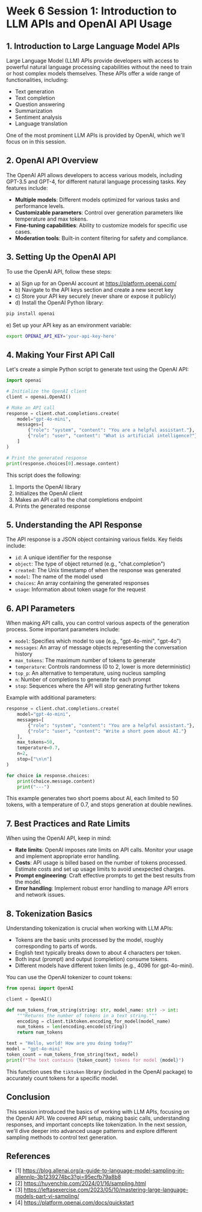 # Week 6 Session 1: Introduction to LLM APIs and OpenAI API Usage

## 1. Introduction to Large Language Model APIs

Large Language Model (LLM) APIs provide developers with access to powerful natural language processing capabilities without the need to train or host complex models themselves. These APIs offer a wide range of functionalities, including:

- Text generation
- Text completion
- Question answering
- Summarization
- Sentiment analysis
- Language translation

One of the most prominent LLM APIs is provided by OpenAI, which we'll focus on in this session.

## 2. OpenAI API Overview

The OpenAI API allows developers to access various models, including GPT-3.5 and GPT-4, for different natural language processing tasks. Key features include:

- **Multiple models**: Different models optimized for various tasks and performance levels.
- **Customizable parameters**: Control over generation parameters like temperature and max tokens.
- **Fine-tuning capabilities**: Ability to customize models for specific use cases.
- **Moderation tools**: Built-in content filtering for safety and compliance.

## 3. Setting Up the OpenAI API

To use the OpenAI API, follow these steps:

- a) Sign up for an OpenAI account at https://platform.openai.com/
- b) Navigate to the API keys section and create a new secret key
- c) Store your API key securely (never share or expose it publicly)
- d) Install the OpenAI Python library:

```bash
pip install openai
```

e) Set up your API key as an environment variable:

```bash
export OPENAI_API_KEY='your-api-key-here'
```

## 4. Making Your First API Call

Let's create a simple Python script to generate text using the OpenAI API:

```python
import openai

# Initialize the OpenAI client
client = openai.OpenAI()

# Make an API call
response = client.chat.completions.create(
    model="gpt-4o-mini",
    messages=[
        {"role": "system", "content": "You are a helpful assistant."},
        {"role": "user", "content": "What is artificial intelligence?"}
    ]
)

# Print the generated response
print(response.choices[0].message.content)
```

This script does the following:

1. Imports the OpenAI library
2. Initializes the OpenAI client
3. Makes an API call to the chat completions endpoint
4. Prints the generated response

## 5. Understanding the API Response

The API response is a JSON object containing various fields. Key fields include:

- `id`: A unique identifier for the response
- `object`: The type of object returned (e.g., "chat.completion")
- `created`: The Unix timestamp of when the response was generated
- `model`: The name of the model used
- `choices`: An array containing the generated responses
- `usage`: Information about token usage for the request

## 6. API Parameters

When making API calls, you can control various aspects of the generation process. Some important parameters include:

- `model`: Specifies which model to use (e.g., "gpt-4o-mini", "gpt-4o")
- `messages`: An array of message objects representing the conversation history
- `max_tokens`: The maximum number of tokens to generate
- `temperature`: Controls randomness (0 to 2, lower is more deterministic)
- `top_p`: An alternative to temperature, using nucleus sampling
- `n`: Number of completions to generate for each prompt
- `stop`: Sequences where the API will stop generating further tokens

Example with additional parameters:

```python
response = client.chat.completions.create(
    model="gpt-4o-mini",
    messages=[
        {"role": "system", "content": "You are a helpful assistant."},
        {"role": "user", "content": "Write a short poem about AI."}
    ],
    max_tokens=50,
    temperature=0.7,
    n=2,
    stop=["\n\n"]
)

for choice in response.choices:
    print(choice.message.content)
    print("---")
```

This example generates two short poems about AI, each limited to 50 tokens, with a temperature of 0.7, and stops generation at double newlines.

## 7. Best Practices and Rate Limits

When using the OpenAI API, keep in mind:

- **Rate limits**: OpenAI imposes rate limits on API calls. Monitor your usage and implement appropriate error handling.
- **Costs**: API usage is billed based on the number of tokens processed. Estimate costs and set up usage limits to avoid unexpected charges.
- **Prompt engineering**: Craft effective prompts to get the best results from the model.
- **Error handling**: Implement robust error handling to manage API errors and network issues.

## 8. Tokenization Basics

Understanding tokenization is crucial when working with LLM APIs:

- Tokens are the basic units processed by the model, roughly corresponding to parts of words.
- English text typically breaks down to about 4 characters per token.
- Both input (prompt) and output (completion) consume tokens.
- Different models have different token limits (e.g., 4096 for gpt-4o-mini).

You can use the OpenAI tokenizer to count tokens:

```python
from openai import OpenAI

client = OpenAI()

def num_tokens_from_string(string: str, model_name: str) -> int:
    """Returns the number of tokens in a text string."""
    encoding = client.tiktoken.encoding_for_model(model_name)
    num_tokens = len(encoding.encode(string))
    return num_tokens

text = "Hello, world! How are you doing today?"
model = "gpt-4o-mini"
token_count = num_tokens_from_string(text, model)
print(f"The text contains {token_count} tokens for model {model}")
```

This function uses the `tiktoken` library (included in the OpenAI package) to accurately count tokens for a specific model.

## Conclusion

This session introduced the basics of working with LLM APIs, focusing on the OpenAI API. We covered API setup, making basic calls, understanding responses, and important concepts like tokenization. In the next session, we'll dive deeper into advanced usage patterns and explore different sampling methods to control text generation.

## References

- [1] https://blog.allenai.org/a-guide-to-language-model-sampling-in-allennlp-3b1239274bc3?gi=95ecfb79a8b8
- [2] https://huyenchip.com/2024/01/16/sampling.html
- [3] https://leftasexercise.com/2023/05/10/mastering-large-language-models-part-vi-sampling/
- [4] https://platform.openai.com/docs/quickstart
